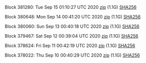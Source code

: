 Block 381280: Tue Sep 15 01:10:27 UTC 2020 [zip](https://dash-bootstrap.ams3.digitaloceanspaces.com/testnet/2020-09-15/bootstrap.dat.zip) (1.1G) [SHA256](https://dash-bootstrap.ams3.digitaloceanspaces.com/testnet/2020-09-15/sha256.txt)

Block 380648: Mon Sep 14 00:41:20 UTC 2020 [zip](https://dash-bootstrap.ams3.digitaloceanspaces.com/testnet/2020-09-14/bootstrap.dat.zip) (1.1G) [SHA256](https://dash-bootstrap.ams3.digitaloceanspaces.com/testnet/2020-09-14/sha256.txt)

Block 380060: Sun Sep 13 00:40:18 UTC 2020 [zip](https://dash-bootstrap.ams3.digitaloceanspaces.com/testnet/2020-09-13/bootstrap.dat.zip) (1.1G) [SHA256](https://dash-bootstrap.ams3.digitaloceanspaces.com/testnet/2020-09-13/sha256.txt)

Block 379467: Sat Sep 12 00:39:04 UTC 2020 [zip](https://dash-bootstrap.ams3.digitaloceanspaces.com/testnet/2020-09-12/bootstrap.dat.zip) (1.1G) [SHA256](https://dash-bootstrap.ams3.digitaloceanspaces.com/testnet/2020-09-12/sha256.txt)

Block 378624: Fri Sep 11 00:42:19 UTC 2020 [zip](https://dash-bootstrap.ams3.digitaloceanspaces.com/testnet/2020-09-11/bootstrap.dat.zip) (1.1G) [SHA256](https://dash-bootstrap.ams3.digitaloceanspaces.com/testnet/2020-09-11/sha256.txt)

Block 378022: Thu Sep 10 00:40:29 UTC 2020 [zip](https://dash-bootstrap.ams3.digitaloceanspaces.com/testnet/2020-09-10/bootstrap.dat.zip) (1.1G) [SHA256](https://dash-bootstrap.ams3.digitaloceanspaces.com/testnet/2020-09-10/sha256.txt)
